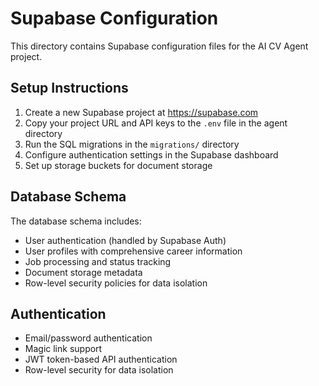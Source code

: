 # Supabase Configuration

This directory contains Supabase configuration files for the AI CV Agent project.

## Setup Instructions

1. Create a new Supabase project at https://supabase.com
2. Copy your project URL and API keys to the `.env` file in the agent directory
3. Run the SQL migrations in the `migrations/` directory
4. Configure authentication settings in the Supabase dashboard
5. Set up storage buckets for document storage

## Database Schema

The database schema includes:
- User authentication (handled by Supabase Auth)
- User profiles with comprehensive career information
- Job processing and status tracking
- Document storage metadata
- Row-level security policies for data isolation

## Authentication

- Email/password authentication
- Magic link support
- JWT token-based API authentication
- Row-level security for data isolation
